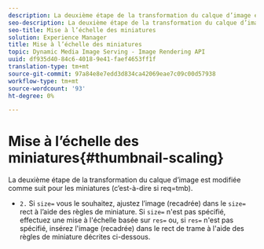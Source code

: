 ```yaml
---
description: La deuxième étape de la transformation du calque d’image est modifiée comme suit pour les miniatures (c’est-à-dire si req=tmb).
seo-description: La deuxième étape de la transformation du calque d’image est modifiée comme suit pour les miniatures (c’est-à-dire si req=tmb).
seo-title: Mise à l’échelle des miniatures
solution: Experience Manager
title: Mise à l’échelle des miniatures
topic: Dynamic Media Image Serving - Image Rendering API
uuid: df935d40-84c6-4018-9e41-faef4653ff1f
translation-type: tm+mt
source-git-commit: 97a84e8e7edd3d834ca42069eae7c09c00d57938
workflow-type: tm+mt
source-wordcount: '93'
ht-degree: 0%

---
```



# Mise à l’échelle des miniatures{#thumbnail-scaling}

La deuxième étape de la transformation du calque d’image est modifiée comme suit pour les miniatures (c’est-à-dire si req=tmb).

* `2.` Si  `size=` vous le souhaitez, ajustez l’image (recadrée) dans le  `size=` rect à l’aide des règles de miniature. Si `size=` n&#39;est pas spécifié, effectuez une mise à l&#39;échelle basée sur `res=` ou, si `res=` n&#39;est pas spécifié, insérez l&#39;image (recadrée) dans le rect de trame à l&#39;aide des règles de miniature décrites ci-dessous.

